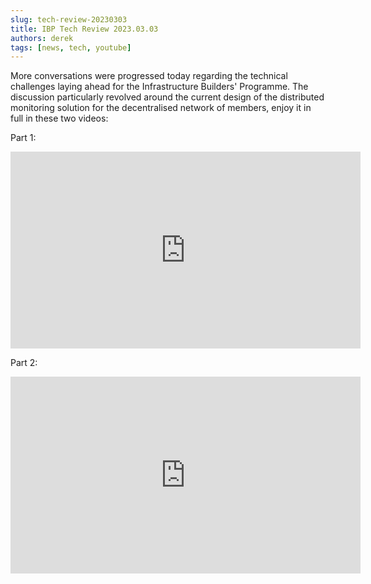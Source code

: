 ```yaml
---
slug: tech-review-20230303
title: IBP Tech Review 2023.03.03
authors: derek
tags: [news, tech, youtube]
---
```


More conversations were progressed today regarding the technical challenges laying ahead for the Infrastructure Builders' Programme. The discussion particularly revolved around the current design of the distributed monitoring solution for the decentralised network of members, enjoy it in full in these two videos:

<!-- truncate -->

Part 1:
<iframe width="560" height="315" src="https://www.youtube.com/embed/ZzeUy-51sZw" title="YouTube video player" frameborder="0" allow="accelerometer; autoplay; clipboard-write; encrypted-media; gyroscope; picture-in-picture; web-share" allowfullscreen></iframe>

Part 2:
<iframe width="560" height="315" src="https://www.youtube.com/embed/JlwdhmqxUIg" title="YouTube video player" frameborder="0" allow="accelerometer; autoplay; clipboard-write; encrypted-media; gyroscope; picture-in-picture; web-share" allowfullscreen></iframe>

